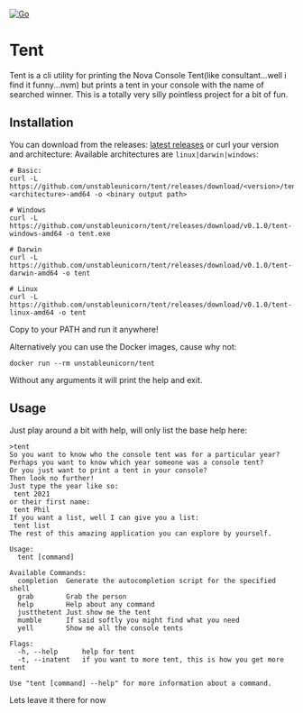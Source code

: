 [![Go](https://github.com/unstableunicorn/tent/actions/workflows/go.yml/badge.svg)](https://github.com/unstableunicorn/tent/actions/workflows/go.yml)

# Tent
Tent is a cli utility for printing the Nova Console Tent(like consultant...well i find it funny...nvm) but prints a tent in your console with the name of searched winner.
This is a totally very silly pointless project for a bit of fun.

## Installation
You can download from the releases: [latest releases](https://github.com/unstableunicorn/tent/releases/latest) or curl your version and architecture:
Available architectures are `linux|darwin|windows`:
```
# Basic:
curl -L https://github.com/unstableunicorn/tent/releases/download/<version>/tent-<architecture>-amd64 -o <binary output path>

# Windows
curl -L https://github.com/unstableunicorn/tent/releases/download/v0.1.0/tent-windows-amd64 -o tent.exe

# Darwin
curl -L https://github.com/unstableunicorn/tent/releases/download/v0.1.0/tent-darwin-amd64 -o tent

# Linux
curl -L https://github.com/unstableunicorn/tent/releases/download/v0.1.0/tent-linux-amd64 -o tent
```
Copy to your PATH and run it anywhere!

Alternatively you can use the Docker images, cause why not:
```
docker run --rm unstableunicorn/tent
```
Without any arguments it will print the help and exit.

## Usage
Just play around a bit with help, will only list the base help here:
```
>tent
So you want to know who the console tent was for a particular year?
Perhaps you want to know which year someone was a console tent?
Or you just want to print a tent in your console?
Then look no further!
Just type the year like so:
 tent 2021
or their first name:
 tent Phil
If you want a list, well I can give you a list:
 tent list
The rest of this amazing application you can explore by yourself.

Usage:
  tent [command]

Available Commands:
  completion  Generate the autocompletion script for the specified shell
  grab        Grab the person
  help        Help about any command
  justthetent Just show me the tent
  mumble      If said softly you might find what you need
  yell        Show me all the console tents

Flags:
  -h, --help      help for tent
  -t, --inatent   if you want to more tent, this is how you get more tent

Use "tent [command] --help" for more information about a command.
```

Lets leave it there for now
